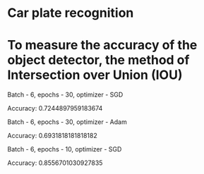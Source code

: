 # Car plate recognition

# To measure the accuracy of the object detector, the method of Intersection over Union (IOU)

Batch - 6, epochs - 30, optimizer - SGD

Accuracy: 0.7244897959183674


Batch - 6, epochs - 30, optimizer - Adam

Accuracy: 0.6931818181818182


Batch - 6, epochs - 10, optimizer - SGD

Accuracy: 0.8556701030927835 

